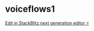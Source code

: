 # voiceflows1

[Edit in StackBlitz next generation editor ⚡️](https://stackblitz.com/~/github.com/taha-invoicepulse/voiceflows1)
